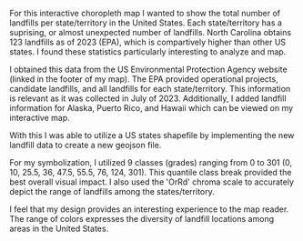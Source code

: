 For this interactive choropleth map I wanted to show the total number of landfills per state/territory in the United States. Each state/territory has a suprising, or almost unexpected number of landfills. North Carolina obtains 123 landfills as of 2023 (EPA), which is compartively higher than other US states. I found these statistics particularly interesting to analyze and map. 

I obtained this data from the US Environmental Protection Agency website (linked in the footer of my map). The EPA provided operational projects, candidate landfills, and all landfills for each state/territory. This information is relevant as it was collected in July of 2023. Additionally, I added landfill information for Alaska, Puerto Rico, and Hawaii which can be viewed on my interactive map. 

With this I was able to utilize a US states shapefile by implementing the new landfill data to create a new geojson file. 

For my symbolization, I utilized 9 classes (grades) ranging from 0 to 301 (0, 10, 25.5, 36, 47.5, 55.5, 76, 124, 301). This quantile class break provided the best overall visual impact. I also used the 'OrRd' chroma scale to accurately depict the range of landfills among the states/territory. 

I feel that my design provides an interesting experience to the map reader. The range of colors expresses the diversity of landfill locations among areas in the United States.
